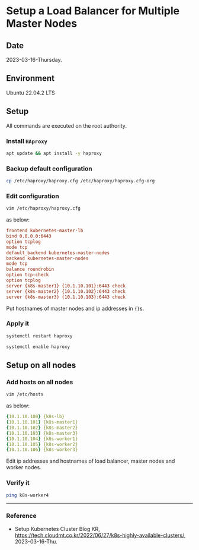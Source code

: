 # Setup a Load Balancer for Multiple Master Nodes

## Date

2023-03-16-Thursday.

## Environment

Ubuntu 22.04.2 LTS

## Setup

All commands are executed on the root authority.

### Install `HAproxy`

```Bash
apt update && apt install -y haproxy
```

### Backup default configuration

```Bash
cp /etc/haproxy/haproxy.cfg /etc/haproxy/haproxy.cfg-org
```

### Edit configuration

```Bash
vim /etc/haproxy/haproxy.cfg
```

as below:

```cfg
frontend kubernetes-master-lb
bind 0.0.0.0:6443
option tcplog
mode tcp
default_backend kubernetes-master-nodes
backend kubernetes-master-nodes
mode tcp
balance roundrobin
option tcp-check
option tcplog
server {k8s-master1} {10.1.10.101}:6443 check
server {k8s-master2} {10.1.10.102}:6443 check
server {k8s-master3} {10.1.10.103}:6443 check
```

Put hostnames of master nodes and ip addresses in `{}`s.

### Apply it

```Bash
systemctl restart haproxy
```

```Bash
systemctl enable haproxy
```

## Setup on all nodes

### Add hosts on all nodes

```Bash
vim /etc/hosts
```

as below:

```yaml
{10.1.10.100} {k8s-lb}
{10.1.10.101} {k8s-master1}
{10.1.10.102} {k8s-master2}
{10.1.10.103} {k8s-master3}
{10.1.10.104} {k8s-worker1}
{10.1.10.105} {k8s-worker2}
{10.1.10.106} {k8s-worker3}
```

Edit ip addresses and hostnames of load balancer, master nodes and worker nodes.

### Verify it

```Bash
ping k8s-worker4
```

---

### Reference
- Setup Kubernetes Cluster Blog KR, https://tech.cloudmt.co.kr/2022/06/27/k8s-highly-available-clusters/, 2023-03-16-Thu.
